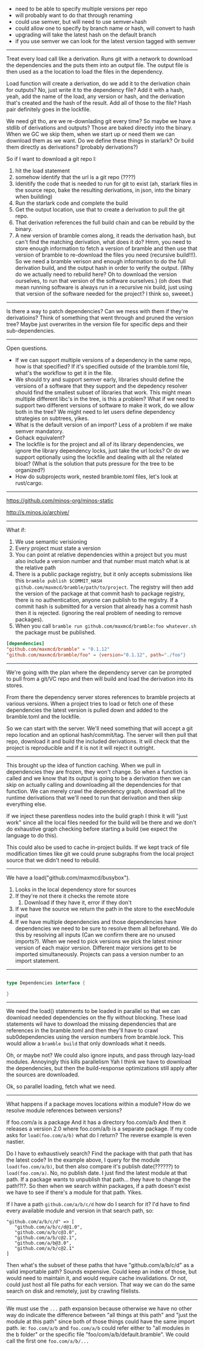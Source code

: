 
- need to be able to specify multiple versions per repo
- will probably want to do that through renaming
- could use semver, but will need to use semver+hash
- could allow one to specify by branch name or hash, will convert to hash
- upgrading will take the latest hash on the default branch
- if you use semver we can look for the latest version tagged with semver

----

Treat every load call like a derivation. Runs git with a network to download the dependencies and the puts them into an output file. The output file is then used as a the location to load the files in the dependency.

Load function will create a derivation, do we add it to the derivation chain for outputs? No, just write it to the dependency file? Add it with a hash, yeah, add the name of the load, any version or hash, and the derivation that's created and the hash of the result. Add all of those to the file? Hash pair definitely goes in the lockfile.

We need git tho, are we re-downlading git every time? So maybe we have a stdlib of derivations and outputs? Those are baked directly into the binary. When we GC we skip them, when we start up or need them we can download them as we want. Do we define these things in starlark? Or build them directly as derivations? (probably derivations?)

So if I want to download a git repo I:
1. hit the load statement
2. somehow identify that the url is a git repo (????)
3. Idenitify the code that is needed to run for git to exist (ah, starlark files in the source repo, bake the resulting derivations, in json, into the binary when building)
4. Run the starlark code and complete the build
5. Get the output location, use that to create a derivation to pull the git repo.
6. That derivation references the full build chain and can be rebuild by the binary.
7. A new version of bramble comes along, it reads the derivation hash, but can't find the matching derivation, what does it do? Hmm, you need to store enough information to fetch a version of bramble and then use that version of bramble to re-download the files you need (recursive build!!!). So we need a bramble verison and enough information to do the full derivation build, and the output hash in order to verify the output. (Why do we actually need to rebuild here? Oh to download the version ourselves, to run that version of the software ourselves.) (oh does that mean running software is always run in a recursive nix build, just using that version of the software needed for the project? I think so, sweeet.)

---

Is there a way to patch dependencies? Can we mess with them if they're derivatioins? Think of something that went through and pruned the version tree?
Maybe just overwrites in the version file for specific deps and their sub-dependencies.

---

Open questions.

- If we can support multiple versions of a dependency in the same repo, how is that specified? If it's specified outside of the bramble.toml file, what's the workflow to get it in the file.
- We should try and support semver early, libraries should define the versions of a software that they support and the depedency resolver should find the smallest subset of libraries that work. This might mean multiple different libc's in the tree, is this a problem? What if we need to support two different versions of software to make it work, do we allow both in the tree? We might need to let users define dependency strategies on subtrees, yikes.
- What is the default version of an import? Less of a problem if we make semver mandatory.
- Gohack equivalent?
- The lockfile is for the project and all of its library dependencies, we ignore the library dependency locks, just take the url locks? Or do we support optionally using the lockfile and dealing with all the related bloat? (What is the solution that puts pressure for the tree to be organized?)
- How do subprojects work, nested bramble.toml files, let's look at rust/cargo.


---

https://github.com/minos-org/minos-static

http://s.minos.io/archive/

---


What if:

1. We use semantic verisioning
2. Every project must state a version
3. You can point at relative dependencies within a project but you must also include a version number and that number must match what is at the relative path
4. There is a public package registry, but it only accepts submissions like this `bramble publish $COMMIT_HASH github.com/maxmcd/bramble/path/to/project`. The registry will then add the version of the package at that commit hash to package registry, there is no authentication, anyone can publish to the registry. If a commit hash is submitted for a version that already has a commit hash then it is rejected. (ignoring the real problem of needing to remove packages).
5. When you call `bramble run github.com/maxmcd/bramble:foo whatever.sh` the package must be published.

```toml
[dependencies]
"github.com/maxmcd/bramble" = "0.1.12"
"github.com/maxmcd/bramble/foo" = {version="0.1.12", path="./foo"}
```


------------------------


We're going with the plan where the dependency server can be prompted to pull from a git/VC repo and then will build and load the derivation into its stores.

From there the dependency server stores references to bramble projects at various versions. When a project tries to load or fetch one of these dependencies the latest version is pulled down and added to the bramble.toml and the lockfile.

So we can start with the server. We'll need something that will accept a git repo location and an optional hash/commit/tag. The server will then pull that repo, download it and build the included derivations. It will check that the project is reproducible and if it is not it will reject it outright.


-------------------

This brought up the idea of function caching. When we pull in dependencies they are frozen, they won't change. So when a function is called and we know that its output is going to be a derivation then we can skip on actually calling and downloading all the dependencies for that function. We can merely crawl the dependency graph, download all the runtime derivations that we'll need to run that derivation and then skip everything else.

If we inject these parentless nodes into the build graph I think it will "just work" since all the local files needed for the build will be there and we don't do exhaustive graph checking before starting a build (we expect the language to do this).

This could also be used to cache in-project builds. If we kept track of file modification times like git we could prune subgraphs from the local project source that we didn't need to rebuild.

---------------

We have a load("github.com/maxmcd/busybox").

1. Looks in the local dependency store for sources
2. If they're not there it checks the remote store
   1. Download if they have it, error if they don't
3. If we have the source we return the path in the store to the execModule input
4. If we have multiple dependencies and those dependencies have dependencies we need to be sure to resolve them all beforehand. We do this by resolving all inputs (Can we confirm there are no unused imports?). When we need to pick versions we pick the latest minor version of each major version. Different major versions get to be imported simultaneously. Projects can pass a version number to an import statement.

---------------------

```go

type Dependencies interface {

}

```


-------------------------


We need the load() statements to be loaded in parallel so that we can download needed dependencies on the fly without blocking. These load statements wil have to download the missing dependencies that are references in the bramble.toml and then they'll have to crawl sub0dependencies using the version numbers from bramble.lock. This would allow a `bramble build` that only downloads what it needs.

Oh, or maybe not? We could also ignore inputs, and pass through lazy-load modules. Annoyingly this kills parallelism Yah I think we have to download the dependencies, but then the build-response optimizations still apply after the sources are downloaded.

Ok, so parallel loading, fetch what we need.

-----------------

What happens if a package moves locations within a module? How do we resolve module references between versions?

If foo.com/a is a package
And it has a directory foo.com/a/b
And then it releases a version 2.0 where foo.com/a/b is a separate package.
If my code asks for `load(foo.com/a/b)` what do I return? The reverse example is even nastier.

Do I have to exhaustively search? Find the package with that path that has the latest code? In the example above, I query for the module `load(foo.com/a/b)`, but then also compare it's publish date(??????) to `load(foo.com/a)`. No, no publish date. I just find the latest module at that path. If a package wants to unpublish that path... they have to change the path!?!?. So then when we search within packages, if a path doesn't exist we have to see if there's a module for that path. Yikes.

If I have a path `github.com/a/b/c/d` how do I search for it? I'd have to find every available module and version in that search path, so:

```
"github.com/a/b/c/d" => [
   "github.com/a/b/c/d@1.0",
   "github.com/a/b/c@3.0",
   "github.com/a/b/c@2.1",
   "github.com/a/b@3.0",
   "github.com/a/b/c@2.1"
]
```

Then what's the subset of these paths that have "github.com/a/b/c/d" as a valid importable path? Sounds expensive. Could keep an index of those, but would need to maintain it, and would require cache invalidations. Or not, could just host all file paths for each version. That way we can do the same search on disk and remotely, just by crawling filelists.

-------

We must use the `...` path expansion because otherwise we have no other way do indicate the difference between "all things at this path" and "just the module at this path" since both of those things could have the same import path. ie: `foo.com/a/b` and `foo.com/a/b` could refer either to "all modules in the b folder" or the specific file "foo/com/a/b/default.bramble". We could call the first one `foo.com/a/b/...`
